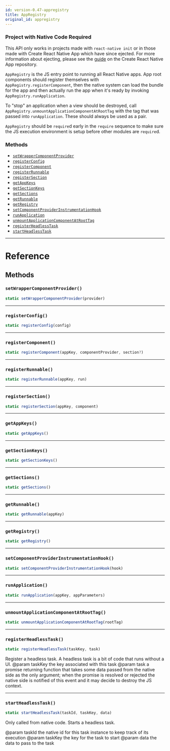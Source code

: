 ```yaml
---
id: version-0.47-appregistry
title: AppRegistry
original_id: appregistry
---
```


<div class="banner-crna-ejected">
  <h3>Project with Native Code Required</h3>
  <p>
    This API only works in projects made with <code>react-native init</code>
    or in those made with Create React Native App which have since ejected. For
    more information about ejecting, please see
    the <a href="https://github.com/react-community/create-react-native-app/blob/master/EJECTING.md" target="_blank">guide</a> on
    the Create React Native App repository.
  </p>
</div>

`AppRegistry` is the JS entry point to running all React Native apps. App root components should register themselves with `AppRegistry.registerComponent`, then the native system can load the bundle for the app and then actually run the app when it's ready by invoking `AppRegistry.runApplication`.

To "stop" an application when a view should be destroyed, call `AppRegistry.unmountApplicationComponentAtRootTag` with the tag that was passed into `runApplication`. These should always be used as a pair.

`AppRegistry` should be `require`d early in the `require` sequence to make sure the JS execution environment is setup before other modules are `require`d.

### Methods

- [`setWrapperComponentProvider`](appregistry.md#setwrappercomponentprovider)
- [`registerConfig`](appregistry.md#registerconfig)
- [`registerComponent`](appregistry.md#registercomponent)
- [`registerRunnable`](appregistry.md#registerrunnable)
- [`registerSection`](appregistry.md#registersection)
- [`getAppKeys`](appregistry.md#getappkeys)
- [`getSectionKeys`](appregistry.md#getsectionkeys)
- [`getSections`](appregistry.md#getsections)
- [`getRunnable`](appregistry.md#getrunnable)
- [`getRegistry`](appregistry.md#getregistry)
- [`setComponentProviderInstrumentationHook`](appregistry.md#setcomponentproviderinstrumentationhook)
- [`runApplication`](appregistry.md#runapplication)
- [`unmountApplicationComponentAtRootTag`](appregistry.md#unmountapplicationcomponentatroottag)
- [`registerHeadlessTask`](appregistry.md#registerheadlesstask)
- [`startHeadlessTask`](appregistry.md#startheadlesstask)

---

# Reference

## Methods

### `setWrapperComponentProvider()`

```jsx
static setWrapperComponentProvider(provider)
```

---

### `registerConfig()`

```jsx
static registerConfig(config)
```

---

### `registerComponent()`

```jsx
static registerComponent(appKey, componentProvider, section?)
```

---

### `registerRunnable()`

```jsx
static registerRunnable(appKey, run)
```

---

### `registerSection()`

```jsx
static registerSection(appKey, component)
```

---

### `getAppKeys()`

```jsx
static getAppKeys()
```

---

### `getSectionKeys()`

```jsx
static getSectionKeys()
```

---

### `getSections()`

```jsx
static getSections()
```

---

### `getRunnable()`

```jsx
static getRunnable(appKey)
```

---

### `getRegistry()`

```jsx
static getRegistry()
```

---

### `setComponentProviderInstrumentationHook()`

```jsx
static setComponentProviderInstrumentationHook(hook)
```

---

### `runApplication()`

```jsx
static runApplication(appKey, appParameters)
```

---

### `unmountApplicationComponentAtRootTag()`

```jsx
static unmountApplicationComponentAtRootTag(rootTag)
```

---

### `registerHeadlessTask()`

```jsx
static registerHeadlessTask(taskKey, task)
```

Register a headless task. A headless task is a bit of code that runs without a UI. @param taskKey the key associated with this task @param task a promise returning function that takes some data passed from the native side as the only argument; when the promise is resolved or rejected the native side is notified of this event and it may decide to destroy the JS context.

---

### `startHeadlessTask()`

```jsx
static startHeadlessTask(taskId, taskKey, data)
```

Only called from native code. Starts a headless task.

@param taskId the native id for this task instance to keep track of its execution @param taskKey the key for the task to start @param data the data to pass to the task
